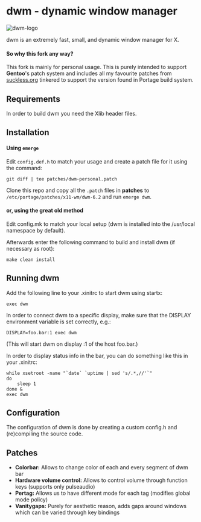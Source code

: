 # dwm - dynamic window manager
![dwm-logo](https://fedoramagazine.org/wp-content/uploads/2019/03/dwm-magazine-image-816x345.png)

dwm is an extremely fast, small, and dynamic window manager for X.

#### So why this fork any way?
This fork is mainly for personal usage. This is purely intended to support **Gentoo**'s patch system and includes all my 
favourite patches from [suckless.org](suckless.org/dwm/patches) tinkered to support the version found in Portage build system.

## Requirements
In order to build dwm you need the Xlib header files.


## Installation
#### Using ```emerge```
Edit ```config.def.h``` to match your usage and create a patch file for it using the command:

    git diff | tee patches/dwm-personal.patch

Clone this repo and copy all the ```.patch``` files in **patches** to ```/etc/portage/patches/x11-wm/dwm-6.2``` and run ```emerge dwm```.

#### or, using the great old method
Edit config.mk to match your local setup (dwm is installed into
the /usr/local namespace by default).

Afterwards enter the following command to build and install dwm (if
necessary as root):

    make clean install


## Running dwm
Add the following line to your .xinitrc to start dwm using startx:

    exec dwm

In order to connect dwm to a specific display, make sure that
the DISPLAY environment variable is set correctly, e.g.:

    DISPLAY=foo.bar:1 exec dwm

(This will start dwm on display :1 of the host foo.bar.)

In order to display status info in the bar, you can do something
like this in your .xinitrc:

    while xsetroot -name "`date` `uptime | sed 's/.*,//'`"
    do
    	sleep 1
    done &
    exec dwm


## Configuration
The configuration of dwm is done by creating a custom config.h
and (re)compiling the source code.


## Patches

- **Colorbar:** Allows to change color of each and every segment of dwm bar
- **Hardware volume control:** Allows to control volume through function keys (supports only pulseaudio)
- **Pertag:** Allows us to have different mode for each tag (modifies global mode policy)
- **Vanitygaps:** Purely for aesthetic reason, adds gaps around windows which can be varied through key bindings

